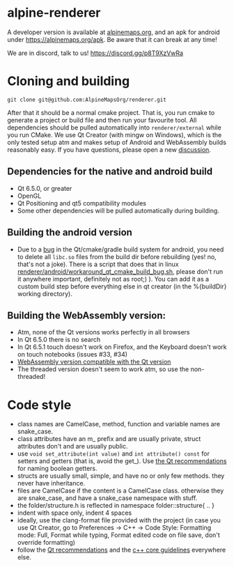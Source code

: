 # alpine-renderer
A developer version is available at [alpinemaps.org](https://alpinemaps.org), and an apk for android under https://alpinemaps.org/apk. Be aware that it can break at any time!

We are in discord, talk to us!
https://discord.gg/p8T9XzVwRa

# Cloning and building
`git clone git@github.com:AlpineMapsOrg/renderer.git`

After that it should be a normal cmake project. That is, you run cmake to generate a project or build file and then run your favourite tool. All dependencies should be pulled automatically into `renderer/external` while you run CMake. 
We use Qt Creator (with mingw on Windows), which is the only tested setup atm and makes setup of Android and WebAssembly builds reasonably easy. If you have questions, please open a new [discussion](https://github.com/AlpineMapsOrg/renderer/discussions).

## Dependencies for the native and android build
* Qt 6.5.0, or greater
* OpenGL
* Qt Positioning and qt5 compatibility modules
* Some other dependencies will be pulled automatically during building.

## Building the android version
* Due to a [bug](https://bugreports.qt.io/browse/QTBUG-113851) in the Qt/cmake/gradle build system for android, you need to delete all `libc.so` files from the build dir before rebuilding (yes! no, that's not a joke). There is a script that does that in linux [renderer/android/workaround_qt_cmake_build_bug.sh](https://github.com/AlpineMapsOrg/renderer/blob/main/android/workaround_qt_cmake_build_bug.sh), please don't run it anywhere important, definitely not as root;) ). You can add it as a custom build step before everything else in qt creator (in the %{buildDir} working directory).

## Building the WebAssembly version:
* Atm, none of the Qt versions works perfectly in all browsers
* In Qt 6.5.0 there is no search
* In Qt 6.5.1 touch doesn't work on Firefox, and the Keyboard doesn't work on touch notebooks (issues #33, #34)
* [WebAssembly version compatible with the Qt version](https://doc-snapshots.qt.io/qt6-dev/wasm.html#installing-emscripten)
* The threaded version doesn't seem to work atm, so use the non-threaded!

# Code style
* class names are CamelCase, method, function and variable names are snake_case.
* class attributes have an m_ prefix and are usually private, struct attributes don't and are usually public.
* use `void set_attribute(int value)` and `int attribute() const` for setters and getters (that is, avoid the get_). Use [the Qt recommendations](https://wiki.qt.io/API_Design_Principles#Naming_Boolean_Getters,_Setters,_and_Properties) for naming boolean getters.
* structs are usually small, simple, and have no or only few methods. they never have inheritance.
* files are CamelCase if the content is a CamelCase class. otherwise they are snake_case, and have a snake_case namespace with stuff.
* the folder/structure.h is reflected in namespace folder::structure{ .. }
* indent with space only, indent 4 spaces
* ideally, use the clang-format file provided with the project
  (in case you use Qt Creator, go to Preferences -> C++ -> Code Style: Formatting mode: Full, Format while typing, Format edited code on file save, don't override formatting)
* follow the [Qt recommendations](https://wiki.qt.io/API_Design_Principles) and the [c++ core guidelines](https://isocpp.github.io/CppCoreGuidelines/CppCoreGuidelines) everywhere else.


